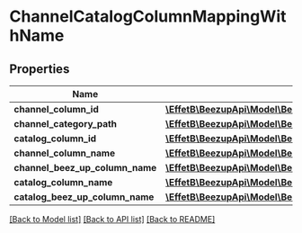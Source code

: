 # ChannelCatalogColumnMappingWithName

## Properties
Name | Type | Description | Notes
------------ | ------------- | ------------- | -------------
**channel_column_id** | [**\EffetB\BeezupApi\Model\BeezUPCommonChannelColumnId**](BeezUPCommonChannelColumnId.md) |  | 
**channel_category_path** | [**\EffetB\BeezupApi\Model\BeezUPCommonChannelCategoryPath**](BeezUPCommonChannelCategoryPath.md) |  | [optional] 
**catalog_column_id** | [**\EffetB\BeezupApi\Model\BeezUPCommonCatalogColumnId**](BeezUPCommonCatalogColumnId.md) |  | [optional] 
**channel_column_name** | [**\EffetB\BeezupApi\Model\BeezUPCommonChannelColumnName**](BeezUPCommonChannelColumnName.md) |  | 
**channel_beez_up_column_name** | [**\EffetB\BeezupApi\Model\BeezUPCommonBeezUPColumnName**](BeezUPCommonBeezUPColumnName.md) |  | [optional] 
**catalog_column_name** | [**\EffetB\BeezupApi\Model\BeezUPCommonCatalogColumnUserName**](BeezUPCommonCatalogColumnUserName.md) |  | [optional] 
**catalog_beez_up_column_name** | [**\EffetB\BeezupApi\Model\BeezUPCommonBeezUPColumnName**](BeezUPCommonBeezUPColumnName.md) |  | [optional] 

[[Back to Model list]](../README.md#documentation-for-models) [[Back to API list]](../README.md#documentation-for-api-endpoints) [[Back to README]](../README.md)


